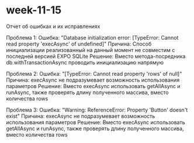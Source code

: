 # week-11-15

Отчет об ошибках и их исправлениях

Проблема 1:
    Ошибка: "Database initialization error: [TypeError: Cannot read property 'execAsync' of undefined]"
    Причина: Способ инициализации реализованный на данный момент не совместим с последней версией EXPO SQLite
    Решение: Вместо метода-посредника db.withTransactionAsync проводить инициализацию напрямую

Проблема 2:
    Ошибка: "[TypeError: Cannot read property 'rows' of null]"
    Причина: execAsync не подразумевает возможность использования параметров
    Решение: Вместо execAsync использовать getAllAsync и runAsync, также проверять длину полученного массива, вместо количества rows

Проблема 3:
    Ошибка: "Warning: ReferenceError: Property 'Button' doesn't exist"
    Причина: execAsync не подразумевает возможность использования параметров
    Решение: Вместо execAsync использовать getAllAsync и runAsync, также проверять длину полученного массива, вместо количества rows